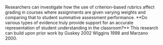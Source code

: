 <p><span style=font-weight: 400;>Researchers can investigate how the use of criterion-based rubrics affect grading in courses where assignments are given varying weights and comparing that to student summative assessment performance. </span>**Do various types of evidence truly provide support for an accurate representation of student understanding in the classroom?**<span style=font-weight: 400;> This research can build upon prior work by Guskey 2002 Wiggins 1998 and Marzano 2000.</span></p>